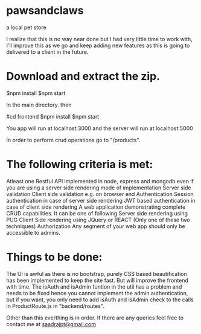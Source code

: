 # pawsandclaws
a local pet store

I realize that this is no way near done but I had very little time to work with, I'll improve this as we go and keep adding new features as this is going to delivered to a client in the future. 

# Download and extract the zip. 
$npm install 
$npm start 

In the main directory.
then 

#cd frontend
$npm install 
$npm start 

You app will run at localhost:3000 and the server will run at localhost:5000

In order to perform crud operations go to "/products".

# The following criteria is met:

Atleast one Restful API implemented in node, express and mongodb
even if you are using a server side rendering mode of implementation
Server side validation
Client side validation e.g. on browser end
Authentication
Session authentication in case of server side rendering
JWT based authentication in case of client side rendering
A web application demonstrating complete CRUD capabilities. It can be one of following
 Server side rendering using PUG
Client Side rendering using JQuery or REACT (Only one of these two techniques)
Authorization
Any segment of your web app should only be accessible to admins.

# Things to be done:

The UI is awful as there is no bootstrap, purely CSS based beautification has been implemented to keep the site fast. But will improve the frontend with time. 
The isAuth and isAdmin funtion in the util has a problem and needs to be fixed hence you cannot implement the admin authentication, but if you want, you only need to add isAuth 
and  isAdmin check to the calls in ProductRoute.js in "backend/routes".

Other than this everthing is in order. 
If there are any queries feel free to contact me at saadrajpt@gmail.com
